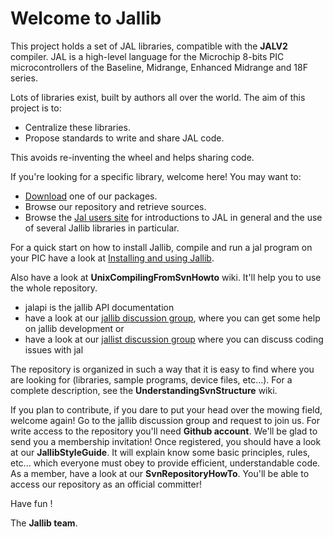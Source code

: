 # Welcome to **Jallib** 

This project holds a set of JAL libraries, compatible with the **JALV2** compiler. 
JAL is a high-level language for the Microchip 8-bits PIC microcontrollers of the
Baseline, Midrange, Enhanced Midrange and 18F series.

Lots of libraries exist, built by authors all over the world. The aim of this project is to:
 * Centralize these libraries.
 * Propose standards to write and share JAL code.

This avoids re-inventing the wheel and helps sharing code.

If you're looking for a specific library, welcome here! You may want to:
 * [Download](http://www.justanotherlanguage.org/downloads) one of our packages.
 * Browse our repository and retrieve sources. 
 * Browse the [Jal users site](http://www.justanotherlanguage.org) for introductions to JAL
in general and the use of several Jallib libraries in particular.

For a quick start on how to install Jallib, compile and run a jal program on your PIC have a look at [Installing and using Jallib](https://github.com/jallib/jallib/wiki/Installing-and-using-Jallib).

Also have a look at **UnixCompilingFromSvnHowto** wiki. It'll help you to use the whole repository.
 * jalapi is the jallib API documentation
 * have a look at our [jallib discussion group](https://groups.google.com/forum/#!forum/jallib),
where you can get some help on jallib development or
* have a look at our [jallist discussion group](https://groups.yahoo.com/neo/groups/jallist/info) where you can discuss coding issues with jal 

The repository is organized in such a way that it is easy to find where you are looking for
(libraries, sample programs, device files, etc...). 
For a complete description, see the **UnderstandingSvnStructure** wiki.

If you plan to contribute, if you dare to put your head over the mowing field, welcome again! 
Go to the jallib discussion group and request to join us. 
For write access to the repository you'll need **Github account**. 
We'll be glad to send you a membership invitation! 
Once registered, you should have a look at our **JallibStyleGuide**. 
It will explain know some basic principles, rules, etc... 
which everyone must obey to provide efficient, understandable code. 
As a member, have a look at our **SvnRepositoryHowTo**. 
You'll be able to access our repository as an official committer!

Have fun !

The **Jallib team**. 
